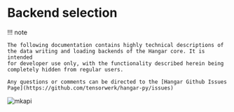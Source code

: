Backend selection
=================

!!! note

    The following documentation contains highly technical descriptions of
    the data writing and loading backends of the Hangar core. It is intended
    for developer use only, with the functionality described herein being
    completely hidden from regular users.
    
    Any questions or comments can be directed to the [Hangar Github Issues
    Page](https://github.com/tensorwerk/hangar-py/issues)

![mkapi](hangar.backends.__init__)

